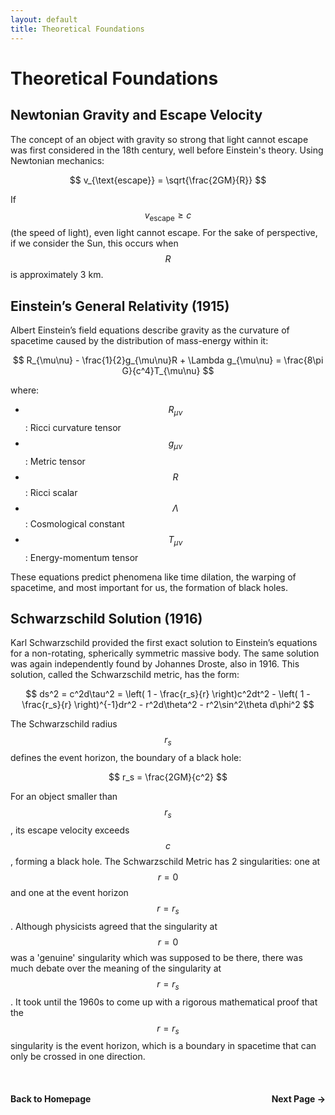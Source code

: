 ```yaml
---
layout: default
title: Theoretical Foundations
---
```


# Theoretical Foundations

## Newtonian Gravity and Escape Velocity
The concept of an object with gravity so strong that light cannot escape was first considered in the 18th century, well before Einstein's theory. Using Newtonian mechanics:

$$
v_{\text{escape}} = \sqrt{\frac{2GM}{R}}
$$

If $$ v_{\text{escape}} \geq c $$ (the speed of light), even light cannot escape. For the sake of perspective, if we consider the Sun, this occurs when $$ R $$ is approximately 3 km.

## Einstein’s General Relativity (1915)
Albert Einstein’s field equations describe gravity as the curvature of spacetime caused by the distribution of mass-energy within it:

$$
R_{\mu\nu} - \frac{1}{2}g_{\mu\nu}R + \Lambda g_{\mu\nu} = \frac{8\pi G}{c^4}T_{\mu\nu}
$$

where:
- $$ R_{\mu\nu} $$ : Ricci curvature tensor
- $$ g_{\mu\nu} $$ : Metric tensor
- $$ R $$ : Ricci scalar
- $$ \Lambda $$ : Cosmological constant
- $$ T_{\mu\nu} $$ : Energy-momentum tensor

These equations predict phenomena like time dilation, the warping of spacetime, and most important for us, the formation of black holes.

## Schwarzschild Solution (1916)
Karl Schwarzschild provided the first exact solution to Einstein’s equations for a non-rotating, spherically symmetric massive body. The same solution was again independently found by Johannes Droste, also in 1916. This solution, called the Schwarzschild metric, has the form:

$$
ds^2 = c^2d\tau^2 = \left( 1 - \frac{r_s}{r} \right)c^2dt^2 - \left( 1 - \frac{r_s}{r} \right)^{-1}dr^2 - r^2d\theta^2 - r^2\sin^2\theta d\phi^2
$$

The Schwarzschild radius $$ r_s $$ defines the event horizon, the boundary of a black hole:

$$
r_s = \frac{2GM}{c^2}
$$

For an object smaller than $$ r_s $$, its escape velocity exceeds $$ c $$, forming a black hole. The Schwarzschild Metric has 2 singularities: one at $$ r=0 $$ and one at the event horizon $$ r = r_s $$. Although physicists agreed that the singularity at $$ r = 0 $$ was a 'genuine' singularity which was supposed to be there, there was much debate over the meaning of the singularity at $$ r = r_s $$. It took until the 1960s to come up with a rigorous mathematical proof that the $$ r = r_s $$ singularity is the event horizon, which is a boundary in spacetime that can only be crossed in one direction.

<br>

<div style="display: flex; justify-content: space-between; margin-top: 20px;">
  <a href="/index.html" style="text-decoration: none; font-weight: bold;">Back to Homepage</a>
  <a href="/accretion_disk.html" style="text-decoration: none; font-weight: bold;">Next Page &#8594;</a>
</div>

<br>

